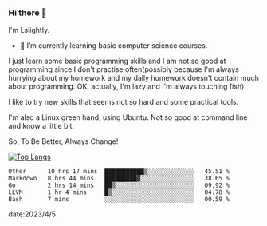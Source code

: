 ### Hi there 👋

I'm Lslightly.

- 🌱 I’m currently learning basic computer science courses.

I just learn some basic programming skills and I am not so good at programming since I don't practise often(possibly because I'm always hurrying about my homework and my daily homework doesn't contain much about programming. OK, actually, I'm lazy and I'm always touching fish)

I like to try new skills that seems not so hard and some practical tools.

I'm also a Linux green hand, using Ubuntu. Not so good at command line and know a little bit.

So, To Be Better, Always Change!

[![Top Langs](https://github-readme-stats.vercel.app/api/top-langs/?username=Lslightly&layout=compact)](https://github.com/anuraghazra/github-readme-stats)

<!--START_SECTION:waka-->

```text
Other      10 hrs 17 mins  ███████████▒░░░░░░░░░░░░░   45.51 %
Markdown   8 hrs 44 mins   █████████▓░░░░░░░░░░░░░░░   38.65 %
Go         2 hrs 14 mins   ██▒░░░░░░░░░░░░░░░░░░░░░░   09.92 %
LLVM       1 hr 4 mins     █▒░░░░░░░░░░░░░░░░░░░░░░░   04.78 %
Bash       7 mins          ░░░░░░░░░░░░░░░░░░░░░░░░░   00.59 %
```

<!--END_SECTION:waka-->

date:2023/4/5

